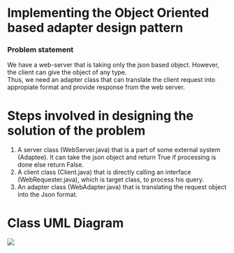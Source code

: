# Implementing the Object Oriented based adapter design pattern

### Problem statement

We have a web-server that is taking only the json based object. However, the client can give the object of any type.   
Thus, we need an adapter class that can translate the client request into appropiate format and provide response from the web server.  

# Steps involved in designing the solution of the problem

1. A server class (WebServer.java) that is a part of some external system (Adaptee). It can take the json object and return True if processing is done else return False.   
2. A client class (Client.java) that is directly calling an interface (WebRequester.java), which is target class, to process his query.   
3. An adapter class (WebAdapter.java) that is translating the request object into the Json format. 

# Class UML Diagram

<img src="https://github.com/pritul2/Design-Patterns-Implementation/blob/structural/adapter/Structral_Patterns/Adapter/Java_adapter_oop/ClassUML_Diagram/AdapterClass.png">
